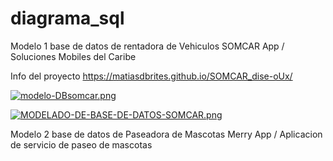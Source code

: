 # diagrama_sql

Modelo 1  base de datos de rentadora de Vehiculos SOMCAR App / Soluciones Mobiles del Caribe

Info del proyecto
https://matiasdbrites.github.io/SOMCAR_dise-oUx/

[![modelo-DBsomcar.png](https://i.postimg.cc/1tzB1Cdz/modelo-DBsomcar.png)](https://postimg.cc/Ff23jZNt)

[![MODELADO-DE-BASE-DE-DATOS-SOMCAR.png](https://i.postimg.cc/KvQnxrnk/MODELADO-DE-BASE-DE-DATOS-SOMCAR.png)](https://postimg.cc/2VbqxW9r)



Modelo 2  base de datos de Paseadora de Mascotas Merry App / Aplicacion de servicio de paseo de mascotas

